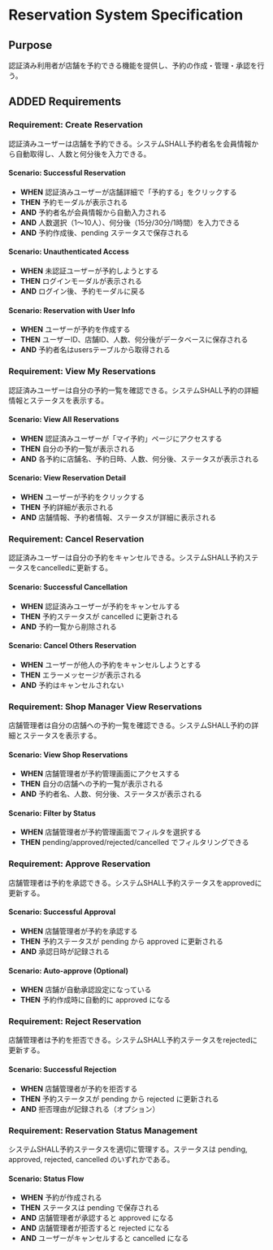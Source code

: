 # Reservation System Specification

## Purpose
認証済み利用者が店舗を予約できる機能を提供し、予約の作成・管理・承認を行う。

## ADDED Requirements

### Requirement: Create Reservation
認証済みユーザーは店舗を予約できる。システムSHALL予約者名を会員情報から自動取得し、人数と何分後を入力できる。

#### Scenario: Successful Reservation
- **WHEN** 認証済みユーザーが店舗詳細で「予約する」をクリックする
- **THEN** 予約モーダルが表示される
- **AND** 予約者名が会員情報から自動入力される
- **AND** 人数選択（1〜10人）、何分後（15分/30分/1時間）を入力できる
- **AND** 予約作成後、pending ステータスで保存される

#### Scenario: Unauthenticated Access
- **WHEN** 未認証ユーザーが予約しようとする
- **THEN** ログインモーダルが表示される
- **AND** ログイン後、予約モーダルに戻る

#### Scenario: Reservation with User Info
- **WHEN** ユーザーが予約を作成する
- **THEN** ユーザーID、店舗ID、人数、何分後がデータベースに保存される
- **AND** 予約者名はusersテーブルから取得される

### Requirement: View My Reservations
認証済みユーザーは自分の予約一覧を確認できる。システムSHALL予約の詳細情報とステータスを表示する。

#### Scenario: View All Reservations
- **WHEN** 認証済みユーザーが「マイ予約」ページにアクセスする
- **THEN** 自分の予約一覧が表示される
- **AND** 各予約に店舗名、予約日時、人数、何分後、ステータスが表示される

#### Scenario: View Reservation Detail
- **WHEN** ユーザーが予約をクリックする
- **THEN** 予約詳細が表示される
- **AND** 店舗情報、予約者情報、ステータスが詳細に表示される

### Requirement: Cancel Reservation
認証済みユーザーは自分の予約をキャンセルできる。システムSHALL予約ステータスをcancelledに更新する。

#### Scenario: Successful Cancellation
- **WHEN** 認証済みユーザーが予約をキャンセルする
- **THEN** 予約ステータスが cancelled に更新される
- **AND** 予約一覧から削除される

#### Scenario: Cancel Others Reservation
- **WHEN** ユーザーが他人の予約をキャンセルしようとする
- **THEN** エラーメッセージが表示される
- **AND** 予約はキャンセルされない

### Requirement: Shop Manager View Reservations
店舗管理者は自分の店舗への予約一覧を確認できる。システムSHALL予約の詳細とステータスを表示する。

#### Scenario: View Shop Reservations
- **WHEN** 店舗管理者が予約管理画面にアクセスする
- **THEN** 自分の店舗への予約一覧が表示される
- **AND** 予約者名、人数、何分後、ステータスが表示される

#### Scenario: Filter by Status
- **WHEN** 店舗管理者が予約管理画面でフィルタを選択する
- **THEN** pending/approved/rejected/cancelled でフィルタリングできる

### Requirement: Approve Reservation
店舗管理者は予約を承認できる。システムSHALL予約ステータスをapprovedに更新する。

#### Scenario: Successful Approval
- **WHEN** 店舗管理者が予約を承認する
- **THEN** 予約ステータスが pending から approved に更新される
- **AND** 承認日時が記録される

#### Scenario: Auto-approve (Optional)
- **WHEN** 店舗が自動承認設定になっている
- **THEN** 予約作成時に自動的に approved になる

### Requirement: Reject Reservation
店舗管理者は予約を拒否できる。システムSHALL予約ステータスをrejectedに更新する。

#### Scenario: Successful Rejection
- **WHEN** 店舗管理者が予約を拒否する
- **THEN** 予約ステータスが pending から rejected に更新される
- **AND** 拒否理由が記録される（オプション）

### Requirement: Reservation Status Management
システムSHALL予約ステータスを適切に管理する。ステータスは pending, approved, rejected, cancelled のいずれかである。

#### Scenario: Status Flow
- **WHEN** 予約が作成される
- **THEN** ステータスは pending で保存される
- **AND** 店舗管理者が承認すると approved になる
- **AND** 店舗管理者が拒否すると rejected になる
- **AND** ユーザーがキャンセルすると cancelled になる
